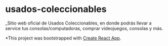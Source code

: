 # usados-coleccionables

_Sitio web oficial de Usados Coleccionables, en donde podrás llevar a service tus consolas/computadoras, comprar videojuegos, consolas y más.

*This project was bootstrapped with [Create React App](https://github.com/facebook/create-react-app).


